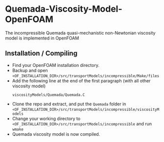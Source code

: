 # Quemada-Viscosity-Model-OpenFOAM
The incompressible Quemada quasi-mechanistic non-Newtonian viscosity model is implemented in OpenFOAM

## Installation / Compiling
* Find your OpenFOAM installation directory.
* Backup and open `<OF_INSTALLATION_DIR>/src/transportModels/incompressible/Make/files`
* Add the following line at the end of the first paragraph (with all other viscosity model)
  ```
  viscosityModels/Quemada/Quemada.C
  ```
* Clone the repo and extract, and put the `Quemada` folder in `<OF_INSTALLATION_DIR>/src/transportModels/incompressible/viscosityModels`
* Change your working directory to `<OF_INSTALLATION_DIR>/src/transportModels/incompressible` and run `wmake`
* Quemada viscosity model is now compiled.
